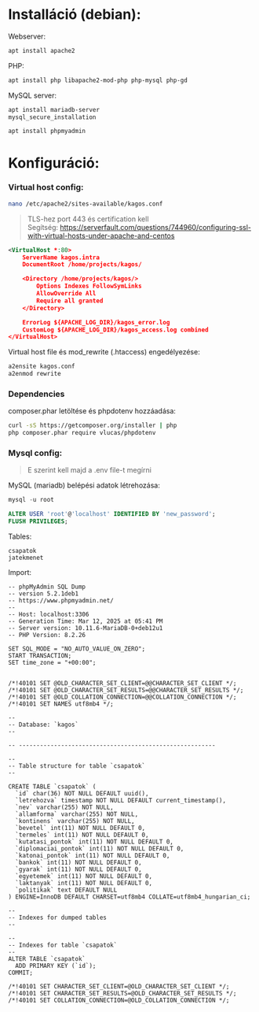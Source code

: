 # Installáció (debian):

Webserver:
```sh
apt install apache2 
```

PHP:
```sh
apt install php libapache2-mod-php php-mysql php-gd
```

MySQL server:
```sh
apt install mariadb-server
mysql_secure_installation

apt install phpmyadmin
```

# Konfiguráció:

### Virtual host config:
```sh
nano /etc/apache2/sites-available/kagos.conf
```

> TLS-hez port 443 és certification kell <br>
> Segítség: https://serverfault.com/questions/744960/configuring-ssl-with-virtual-hosts-under-apache-and-centos

```xml
<VirtualHost *:80>
    ServerName kagos.intra
    DocumentRoot /home/projects/kagos/

    <Directory /home/projects/kagos/>
        Options Indexes FollowSymLinks
        AllowOverride All
        Require all granted
    </Directory>

    ErrorLog ${APACHE_LOG_DIR}/kagos_error.log
    CustomLog ${APACHE_LOG_DIR}/kagos_access.log combined
</VirtualHost>
```

Virtual host file és mod_rewrite (.htaccess) engedélyezése:
```sh
a2ensite kagos.conf
a2enmod rewrite
```

### Dependencies

composer.phar letöltése és phpdotenv hozzáadása:
```sh
curl -sS https://getcomposer.org/installer | php
php composer.phar require vlucas/phpdotenv
```

### Mysql config:
> E szerint kell majd a .env file-t megírni

MySQL (mariadb) belépési adatok létrehozása:
```sql
mysql -u root

ALTER USER 'root'@'localhost' IDENTIFIED BY 'new_password';
FLUSH PRIVILEGES;
```

Tables:
```
csapatok
jatekmenet
```

Import:
```
-- phpMyAdmin SQL Dump
-- version 5.2.1deb1
-- https://www.phpmyadmin.net/
--
-- Host: localhost:3306
-- Generation Time: Mar 12, 2025 at 05:41 PM
-- Server version: 10.11.6-MariaDB-0+deb12u1
-- PHP Version: 8.2.26

SET SQL_MODE = "NO_AUTO_VALUE_ON_ZERO";
START TRANSACTION;
SET time_zone = "+00:00";


/*!40101 SET @OLD_CHARACTER_SET_CLIENT=@@CHARACTER_SET_CLIENT */;
/*!40101 SET @OLD_CHARACTER_SET_RESULTS=@@CHARACTER_SET_RESULTS */;
/*!40101 SET @OLD_COLLATION_CONNECTION=@@COLLATION_CONNECTION */;
/*!40101 SET NAMES utf8mb4 */;

--
-- Database: `kagos`
--

-- --------------------------------------------------------

--
-- Table structure for table `csapatok`
--

CREATE TABLE `csapatok` (
  `id` char(36) NOT NULL DEFAULT uuid(),
  `letrehozva` timestamp NOT NULL DEFAULT current_timestamp(),
  `nev` varchar(255) NOT NULL,
  `allamforma` varchar(255) NOT NULL,
  `kontinens` varchar(255) NOT NULL,
  `bevetel` int(11) NOT NULL DEFAULT 0,
  `termeles` int(11) NOT NULL DEFAULT 0,
  `kutatasi_pontok` int(11) NOT NULL DEFAULT 0,
  `diplomaciai_pontok` int(11) NOT NULL DEFAULT 0,
  `katonai_pontok` int(11) NOT NULL DEFAULT 0,
  `bankok` int(11) NOT NULL DEFAULT 0,
  `gyarak` int(11) NOT NULL DEFAULT 0,
  `egyetemek` int(11) NOT NULL DEFAULT 0,
  `laktanyak` int(11) NOT NULL DEFAULT 0,
  `politikak` text DEFAULT NULL
) ENGINE=InnoDB DEFAULT CHARSET=utf8mb4 COLLATE=utf8mb4_hungarian_ci;

--
-- Indexes for dumped tables
--

--
-- Indexes for table `csapatok`
--
ALTER TABLE `csapatok`
  ADD PRIMARY KEY (`id`);
COMMIT;

/*!40101 SET CHARACTER_SET_CLIENT=@OLD_CHARACTER_SET_CLIENT */;
/*!40101 SET CHARACTER_SET_RESULTS=@OLD_CHARACTER_SET_RESULTS */;
/*!40101 SET COLLATION_CONNECTION=@OLD_COLLATION_CONNECTION */;
```